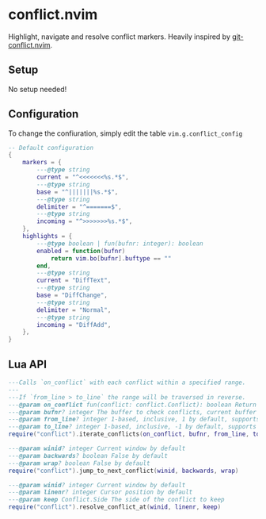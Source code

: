 # conflict.nvim

Highlight, navigate and resolve conflict markers.
Heavily inspired by [git-conflict.nvim](https://github.com/akinsho/git-conflict.nvim).

## Setup

No setup needed!

## Configuration

To change the confiuration, simply edit the table `vim.g.conflict_config`
```lua
-- Default configuration
{
	markers = {
		---@type string
		current = "^<<<<<<<%s.*$",
		---@type string
		base = "^|||||||%s.*$",
		---@type string
		delimiter = "^=======$",
		---@type string
		incoming = "^>>>>>>>%s.*$",
	},
	highlights = {
		---@type boolean | fun(bufnr: integer): boolean
		enabled = function(bufnr)
			return vim.bo[bufnr].buftype == ""
		end,
		---@type string
		current = "DiffText",
		---@type string
		base = "DiffChange",
		---@type string
		delimiter = "Normal",
		---@type string
		incoming = "DiffAdd",
	},
}
```

## Lua API
```lua
---Calls `on_conflict` with each conflict within a specified range.
---
---If `from_line > to_line` the range will be traversed in reverse.
---@param on_conflict fun(conflict: conflict.Conflict): boolean Return false to stop iterating
---@param bufnr? integer The buffer to check conflicts, current buffer by default
---@param from_line? integer 1-based, inclusive, 1 by default, supports negative indexing (-1 is the last line)
---@param to_line? integer 1-based, inclusive, -1 by default, supports negative indexing (-1 is the last line)
require("conflict").iterate_conflicts(on_conflict, bufnr, from_line, to_line)

---@param winid? integer Current window by default
---@param backwards? boolean False by default
---@param wrap? boolean False by default
require("conflict").jump_to_next_conflict(winid, backwards, wrap)

---@param winid? integer Current window by default
---@param linenr? integer Cursor position by default
---@param keep Conflict.Side The side of the conflict to keep
require("conflict").resolve_conflict_at(winid, linenr, keep)
```
